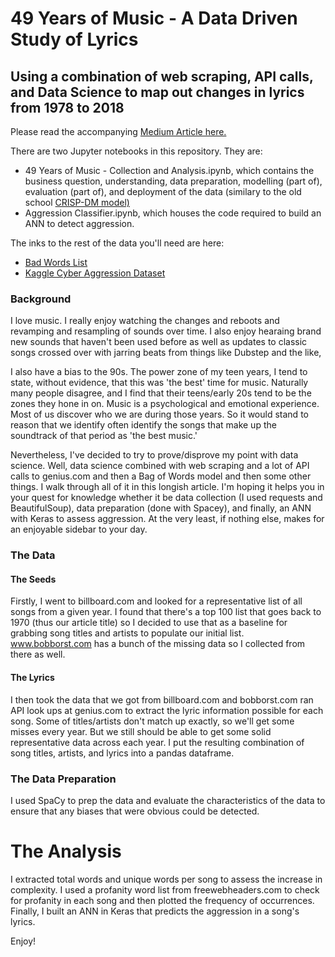 # 49 Years of Music - A Data Driven Study of Lyrics
## Using a combination of web scraping, API calls, and Data Science to map out changes in lyrics from 1978 to 2018
Please read the accompanying [Medium Article here.](https://medium.com/@carlsharpe_71327/49-years-of-lyrics-why-so-angry-1adf0a3fa2b4)

There are two Jupyter notebooks in this repository. They are:
* 49 Years of Music - Collection and Analysis.ipynb, which contains the business question, understanding, data preparation, modelling (part of), evaluation (part of), and deployment of the data (similary to the old school [CRISP-DM model)](https://jenstirrup.com/2017/07/01/whats-wrong-with-crisp-dm-and-is-there-an-alternative/)
* Aggression Classifier.ipynb, which houses the code required to build an ANN to detect aggression.


The inks to the rest of the data you'll need are here:
* [Bad Words List](https://medium.com/r/?url=https%3A%2F%2Fwww.freewebheaders.com%2Fbad-words-list-and-page-moderation-words-list-for-facebook%2F)
* [Kaggle Cyber Aggression Dataset](https://medium.com/r/?url=https%3A%2F%2Fwww.kaggle.com%2Fdataturks%2Fdataset-for-detection-of-cybertrolls)


### Background
I love music. I really enjoy watching the changes and reboots and revamping and resampling of sounds over time. I also enjoy hearaing brand new sounds that haven't been used before as well as updates to classic songs crossed over with jarring beats from things like Dubstep and the like,

I also have a bias to the 90s. The power zone of my teen years, I tend to state, without evidence, that this was 'the best' time for music. Naturally many people disagree, and I find that their teens/early 20s tend to be the zones they hone in on. Music is a psychological and emotional experience. Most of us discover who we are during those years. So it would stand to reason that we identify often identify the songs that make up the soundtrack of that period as 'the best music.'

Nevertheless, I've decided to try to prove/disprove my point with data science. Well, data science combined with web scraping and a lot of API calls to genius.com and then a Bag of Words model and then some other things. I walk through all of it in this longish article. I'm hoping it helps you in your quest for knowledge whether it be data collection (I used requests and BeautifulSoup), data preparation (done with  Spacey), and finally, an ANN with Keras to assess aggression. At the very least, if nothing else, makes for an enjoyable sidebar to your day.

### The Data

#### The Seeds
Firstly, I went to billboard.com and looked for a representative list of all songs from a given year. I found that there's a top 100 list that goes back to 1970 (thus our article title) so I decided to use that as a baseline for grabbing song titles and artists to populate our initial list. www.bobborst.com has a bunch of the missing data so I collected from there as well.

#### The Lyrics
I then took the data that we got from billboard.com and bobborst.com ran API look ups at genius.com to extract the lyric information possible for each song. Some of titles/artists don't match up exactly, so we'll get some misses every year. But we still should be able to get some solid representative data across each year. I put the resulting combination of song titles, artists, and lyrics into a pandas dataframe.

### The Data Preparation
I used SpaCy to prep the data and evaluate the characteristics of the data to ensure that any biases that were obvious could be detected.
# The Analysis
I extracted total words and unique words per song to assess the increase in complexity.
I used a profanity word list from freewebheaders.com to check for profanity in each song and then plotted the frequency of occurrences.
Finally, I built an ANN in Keras that predicts the aggression in a song's lyrics.

Enjoy!
